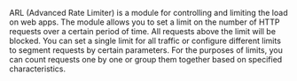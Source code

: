 ARL (Advanced Rate Limiter) is a module for controlling and limiting the load on web apps. The module allows you to set a limit on the number of HTTP requests over a certain period of time. All requests above the limit will be blocked. You can set a single limit for all traffic or configure different limits to segment requests by certain parameters. For the purposes of limits, you can count requests one by one or group them together based on specified characteristics.